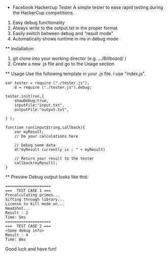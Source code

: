 * Facebook Hackercup Tester
A simple tester to ease rapid testing during the HackerCup competitions.

1.  Easy debug functionality  
2.  Always write to the output.txt in the proper format  
3.  Easily switch between debug and "result mode"  
4.  Automatically shows runtime in ms in debug mode  

** Installation
1. git clone  into your working director (e.g. .../Billboard/ )
2. Create a new .js file and go to the Usage section

** Usage
Use the following template in your .js file.  I use "index.js".

	var tester = require ("./tester.js"),
		d = require ("./tester.js").debug;

	tester.init(run,{
		showDebug:true,			
		inputFile:"input.txt",
		outputFile:"output.txt",

	} );

	function run(inputString,callback){
		var myResult;
		// Do your calculations here

		// Debug some data
		d("myResult currently is : " + myResult)

		// Return your result to the tester
		callback(myResult);
	}

** Preview
Debug output looks like this:

	====================
	===  TEST CASE 1 ===
	Precalculating primes...
	Sifting through library...
	License to kill mode on...
	Headshot...
	Result : 2
	Time: 5ms
	====================
	===  TEST CASE 2 ===
	<Some debug info>
	Result : 4
	Time: 0ms


Good luck and have fun!  